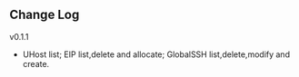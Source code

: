 ## Change Log

v0.1.1
* UHost list; EIP list,delete and allocate; GlobalSSH list,delete,modify and create.